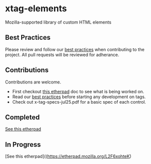 # xtag-elements

Mozilla-supported library of custom HTML elements

## Best Practices
Please review and follow our [best practices](https://github.com/mozilla/xtag-elements/blob/master/best-practices.md) when contributing to the project. All pull requests will be reviewed for adherance.


## Contributions
Contributions are welcome.  
* First checkout [this etherpad](https://etherpad.mozilla.org/L2F6xohteK) doc to see what is being worked on.
* Read our [best practices](https://github.com/mozilla/xtag-elements/blob/master/best-practices.md) before starting any development on tags. 
* Check out x-tag-specs-jul25.pdf for a basic spec of each control.


## Completed  
[See this etherpad](https://etherpad.mozilla.org/L2F6xohteK)


## In Progress
[See this etherpad]((https://etherpad.mozilla.org/L2F6xohteK)


